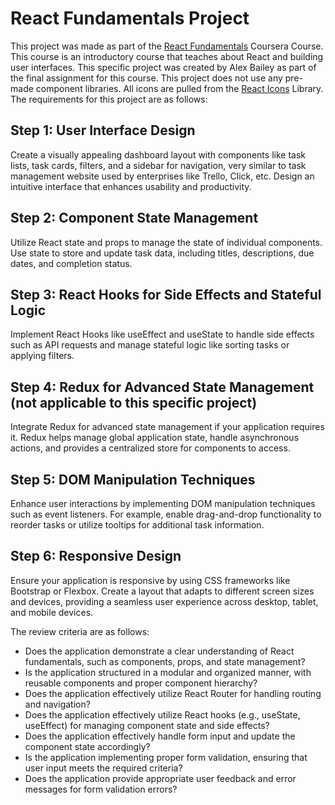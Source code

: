 # React Fundamentals Project

This project was made as part of the [React Fundamentals](https://www.coursera.org/learn/react-fundamentals) Coursera Course. This course is an introductory course that teaches about React and building user interfaces. This specific project was created by Alex Bailey as part of the final assignment for this course. This project does not use any pre-made component libraries. All icons are pulled from the [React Icons](https://react-icons.github.io/react-icons/) Library. The requirements for this project are as follows:

## Step 1: User Interface Design

Create a visually appealing dashboard layout with components like task lists, task cards, filters, and a sidebar for navigation, very similar to task management website used by enterprises like Trello, Click, etc. Design an intuitive interface that enhances usability and productivity.

## Step 2: Component State Management

Utilize React state and props to manage the state of individual components. Use state to store and update task data, including titles, descriptions, due dates, and completion status.

## Step 3: React Hooks for Side Effects and Stateful Logic

Implement React Hooks like useEffect and useState to handle side effects such as API requests and manage stateful logic like sorting tasks or applying filters.

## Step 4: Redux for Advanced State Management (not applicable to this specific project)

Integrate Redux for advanced state management if your application requires it. Redux helps manage global application state, handle asynchronous actions, and provides a centralized store for components to access.

## Step 5: DOM Manipulation Techniques

Enhance user interactions by implementing DOM manipulation techniques such as event listeners. For example, enable drag-and-drop functionality to reorder tasks or utilize tooltips for additional task information.

## Step 6: Responsive Design

Ensure your application is responsive by using CSS frameworks like Bootstrap or Flexbox. Create a layout that adapts to different screen sizes and devices, providing a seamless user experience across desktop, tablet, and mobile devices.

The review criteria are as follows:

- Does the application demonstrate a clear understanding of React fundamentals, such as components, props, and state management?
- Is the application structured in a modular and organized manner, with reusable components and proper component hierarchy?
- Does the application effectively utilize React Router for handling routing and navigation?
- Does the application effectively utilize React hooks (e.g., useState, useEffect) for managing component state and side effects?
- Does the application effectively handle form input and update the component state accordingly?
- Is the application implementing proper form validation, ensuring that user input meets the required criteria?
- Does the application provide appropriate user feedback and error messages for form validation errors?
